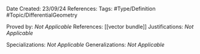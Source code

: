 <div class="topSpace"></div>

Date Created: 23/09/24
References: 
Tags: #Type/Definition #Topic/DifferentialGeometry

Proved by: <i>Not Applicable</i>
References: [[vector bundle]]
Justifications: <i>Not Applicable</i>

Specializations: <i>Not Applicable</i>
Generalizations: <i>Not Applicable</i>

